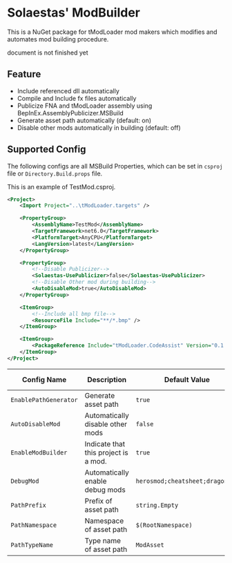 # Solaestas' ModBuilder

This is a NuGet package for tModLoader mod makers which modifies and automates mod building procedure.

document is not finished yet

## Feature

- Include referenced dll automatically
- Compile and Include fx files automatically
- Publicize FNA and tModLoader assembly using BepInEx.AssemblyPublicizer.MSBuild
- Generate asset path automatically (default: on)
- Disable other mods automatically in building (default: off)

## Supported Config

The following configs are all MSBuild Properties, which can be set in `csproj` file or `Directory.Build.props` file.

This is an example of TestMod.csproj.

```xml
<Project>
	<Import Project="..\tModLoader.targets" />

	<PropertyGroup>
		<AssemblyName>TestMod</AssemblyName>
		<TargetFramework>net6.0</TargetFramework>
		<PlatformTarget>AnyCPU</PlatformTarget>
		<LangVersion>latest</LangVersion>
	</PropertyGroup>

	<PropertyGroup>
		<!--Disable Publicizer-->
		<Solaestas-UsePublicizer>false</Solaestas-UsePublicizer>
		<!--Disable Other mod during building-->
		<AutoDisableMod>true</AutoDisableMod>
	</PropertyGroup>

	<ItemGroup>
		<!--Include all bmp file-->
		<ResourceFile Include="**/*.bmp" />
	</ItemGroup>

	<ItemGroup>
		<PackageReference Include="tModLoader.CodeAssist" Version="0.1.*" />
	</ItemGroup>
</Project>
```

| Config Name               | Description                                                                                     | Default Value                   | Optional Values   |
| ------------------------- | ----------------------------------------------------------------------------------------------- | ------------------------------- | ----------------- |
| `EnablePathGenerator`  | Generate asset path                                                                  | `true`                          | `true` or `false` |
| `AutoDisableMod` | Automatically disable other mods                                         | `false`                         | `true` or `false` |
| `EnableModBuilder`        | Indicate that this project is a mod.                                                        | `true`                         | `true` or `false` |
| `DebugMod`  | Automatically enable debug mods                                   | `herosmod;cheatsheet;dragonlen` | `[Mod Name]`      |
| `PathPrefix`   | Prefix of asset path                                                                            | `string.Empty`                  | `[string]`        |
| `PathNamespace` | Namespace of asset path                                                                        | `$(RootNamespace)`                  | `[string]`        |
| `PathTypeName` | Type name of asset path                                                                        | `ModAsset`                  | `[string]`        |

